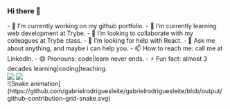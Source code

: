### Hi there 👋

<!--
**gabrielrodriguesleite/gabrielrodriguesleite** is a ✨ _special_ ✨ repository because its `README.md` (this file) appears on your GitHub profile.

Here are some ideas to get you started:
-->

<div>
- 🔭 I’m currently working on my github portfolio.
- 🌱 I’m currently learning web development at Trybe.
- 👯 I’m looking to collaborate with my colleagues at Trybe class.
- 🤔 I’m looking for help with React.
- 💬 Ask me about anything, and maybe i can help you.
- 📫 How to reach me: call me at LinkedIn.
- 😄 Pronouns: code|learn never ends.
- ⚡ Fun fact: almost 3 decades learning|coding|teaching.
</div>
  
<div>
<img align="center" height="170" src="https://github-readme-stats.vercel.app/api/top-langs/?username=gabrielrodriguesleite&layout=compact&langs_count=16&theme=dracula"/>

<img align="center" src="https://github-readme-stats.vercel.app/api?username=gabrielrodriguesleite&show_icons=true&theme=dracula&include_all_commits=true&count_private=true&hide=issues"/>
</div>

<div>
  ![Snake animation](https://github.com/gabrielrodriguesleite/gabrielrodriguesleite/blob/output/github-contribution-grid-snake.svg)
</div>
